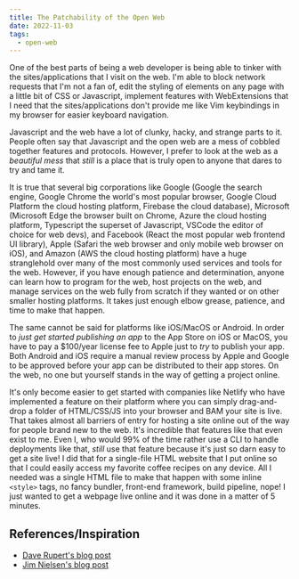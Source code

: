 ```yaml
---
title: The Patchability of the Open Web
date: 2022-11-03
tags:
  - open-web
---
```


One of the best parts of being a web developer is being able to tinker with the sites/applications that I visit on the web. I'm able to block network requests that I'm not a fan of, edit the styling of elements on any page with a little bit of CSS or Javascript, implement features with WebExtensions that I need that the sites/applications don't provide me like Vim keybindings in my browser for easier keyboard navigation. 

Javascript and the web have a lot of clunky, hacky, and strange parts to it. People often say that Javascript and the open web are a mess of cobbled together features and protocols. However, I prefer to look at the web as a *beautiful mess* that *still* is a place that is truly open to anyone that dares to try and tame it.

It is true that several big corporations like Google (Google the search engine, Google Chrome the world's most popular browser, Google Cloud Platform the cloud hosting platform, Firebase the cloud database), Microsoft (Microsoft Edge the browser built on Chrome, Azure the cloud hosting platform, Typescript the superset of Javascript, VSCode the editor of choice for web devs), and Facebook (React the most popular web frontend UI library), Apple (Safari the web browser and only mobile web browser on iOS), and Amazon (AWS the cloud hosting platform) have a huge stranglehold over many of the most commonly used services and tools for the web. However, if you have enough patience and determination, anyone can learn how to program for the web, host projects on the web, and manage services on the web fully from scratch if they wanted or on other smaller hosting platforms. It takes just enough elbow grease, patience, and time to make that happen.

The same cannot be said for platforms like iOS/MacOS or Android. In order to *just get started publishing an app* to the App Store on iOS or MacOS, you have to pay a $100/year license fee to Apple just to *try* to publish your app. Both Android and iOS require a manual review process by Apple and Google to be approved before your app can be distributed to their app stores. On the web, no one but yourself stands in the way of getting a project online.

It's only become easier to get started with companies like Netlify who have implemented a feature on their platform where you can simply drag-and-drop a folder of HTML/CSS/JS into your browser and BAM your site is live. That takes almost all barriers of entry for hosting a site online out of the way for people brand new to the web. It's incredible that features like that even exist to me. Even I, who would 99% of the time rather use a CLI to handle deployments like that, *still* use that feature because it's just so darn easy to get a site live! I did that for a single-file HTML website that I put online so that I could easily access my favorite coffee recipes on any device. All I needed was a single HTML file to make that happen with some inline `<style>` tags, no fancy bundler, front-end framework, build pipeline, nope! I just wanted to get a webpage live online and it was done in a matter of 5 minutes.

## References/Inspiration
- [Dave Rupert's blog post](https://daverupert.com/2022/09/patchability-of-the-open-web/)
- [Jim Nielsen's blog post](https://blog.jim-nielsen.com/2022/patching-open-web/)
